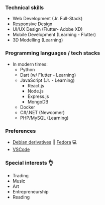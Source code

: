 ### Technical skills

- Web Development (Jr. Full-Stack)
- Responsive Design
- UI/UX Design (Flutter- Adobe XD)
- Mobile Development (Learning - Flutter)
- 3D Modelling (Learning)

### Programming languages / tech stacks

- In modern times:
  - Python
  - Dart (w/ Flutter - Learning)
  - JavaScript (Jr. - Learning)
    - React.js
    - Node.js
    - Express.js
    - MongoDB
  - Docker
  - C#/.NET (Newcomer)
  - PHP/MySQL (Learning)

### Preferences 

- [Debian derivatives](https://www.debian.org/) || [Fedora](https://getfedora.org/) 💻
- [VSCode](https://code.visualstudio.com/)

### Special interests 👌

- Trading
- Music
- Art
- Entrepreneurship
- Reading
